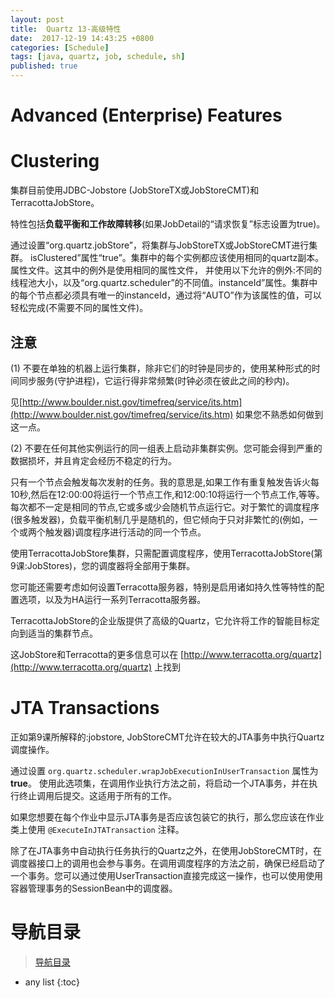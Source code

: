 ```yaml
---
layout: post
title:  Quartz 13-高级特性
date:  2017-12-19 14:43:25 +0800
categories: [Schedule]
tags: [java, quartz, job, schedule, sh]
published: true
---
```


# Advanced (Enterprise) Features

# Clustering

集群目前使用JDBC-Jobstore (JobStoreTX或JobStoreCMT)和TerracottaJobStore。

特性包括**负载平衡和工作故障转移**(如果JobDetail的“请求恢复”标志设置为true)。

通过设置“org.quartz.jobStore”，将集群与JobStoreTX或JobStoreCMT进行集群。
isClustered”属性“true”。集群中的每个实例都应该使用相同的quartz副本。属性文件。这其中的例外是使用相同的属性文件，
并使用以下允许的例外:不同的线程池大小，以及“org.quartz.scheduler”的不同值。instanceId”属性。集群中的每个节点都必须具有唯一的instanceId，通过将“AUTO”作为该属性的值，可以轻松完成(不需要不同的属性文件)。

## 注意

(1) 不要在单独的机器上运行集群，除非它们的时钟是同步的，使用某种形式的时间同步服务(守护进程)，它运行得非常频繁(时钟必须在彼此之间的秒内)。

见[http://www.boulder.nist.gov/timefreq/service/its.htm](http://www.boulder.nist.gov/timefreq/service/its.htm) 如果您不熟悉如何做到这一点。

(2) 不要在任何其他实例运行的同一组表上启动非集群实例。您可能会得到严重的数据损坏，并且肯定会经历不稳定的行为。


只有一个节点会触发每次发射的任务。我的意思是,如果工作有重复触发告诉火每10秒,然后在12:00:00将运行一个节点工作,和12:00:10将运行一个节点工作,等等。每次都不一定是相同的节点,它或多或少会随机节点运行它。对于繁忙的调度程序(很多触发器)，负载平衡机制几乎是随机的，但它倾向于只对非繁忙的(例如，一个或两个触发器)调度程序进行活动的同一个节点。

使用TerracottaJobStore集群，只需配置调度程序，使用TerracottaJobStore(第9课:JobStores)，您的调度器将全部用于集群。

您可能还需要考虑如何设置Terracotta服务器，特别是启用诸如持久性等特性的配置选项，以及为HA运行一系列Terracotta服务器。

TerracottaJobStore的企业版提供了高级的Quartz，它允许将工作的智能目标定向到适当的集群节点。

这JobStore和Terracotta的更多信息可以在 [http://www.terracotta.org/quartz](http://www.terracotta.org/quartz) 上找到

# JTA Transactions

正如第9课所解释的:jobstore, JobStoreCMT允许在较大的JTA事务中执行Quartz调度操作。

通过设置 `org.quartz.scheduler.wrapJobExecutionInUserTransaction` 属性为 **true**。
使用此选项集，在调用作业执行方法之前，将启动一个JTA事务，并在执行终止调用后提交。这适用于所有的工作。

如果您想要在每个作业中显示JTA事务是否应该包装它的执行，那么您应该在作业类上使用 `@ExecuteInJTATransaction` 注释。

除了在JTA事务中自动执行任务执行的Quartz之外，在使用JobStoreCMT时，在调度器接口上的调用也会参与事务。在调用调度程序的方法之前，确保已经启动了一个事务。您可以通过使用UserTransaction直接完成这一操作，也可以使用使用容器管理事务的SessionBean中的调度器。

# 导航目录

> [导航目录](https://blog.csdn.net/ryo1060732496/article/details/79794802)

* any list
{:toc}